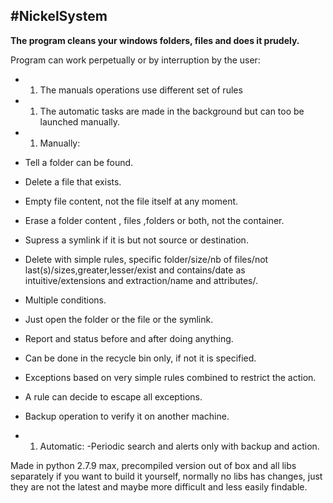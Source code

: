 #NickelSystem
--------------

**The program cleans your windows folders, files and does it prudely.**

Program can work perpetually or by interruption by the user:
- 1. The manuals operations use different set of rules
- 1. The automatic tasks are made in the background but can too be launched manually.

- 1. Manually:
- Tell a folder can be found.
- Delete a file that exists.
- Empty file content, not the file itself at any moment.
- Erase a folder content , files ,folders or both, not the container.
- Supress a symlink if it is but not source or destination.
- Delete with simple rules, specific folder/size/nb of files/not last(s)/sizes,greater,lesser/exist and contains/date as intuitive/extensions and extraction/name and attributes/.
- Multiple conditions.
- Just open the folder or the file or the symlink.
- Report and status before and after doing anything.
- Can be done in the recycle bin only, if not it is specified.
- Exceptions based on very simple rules combined to restrict the action.
- A rule can decide to escape all exceptions.
- Backup operation to verify it on another machine.

- 1. Automatic:
-Periodic search and alerts only with backup and action.

Made in python 2.7.9 max, precompiled version out of box and all libs separately if you want to build it yourself, normally no libs has changes, just they are not the latest and maybe more difficult and less easily findable.
